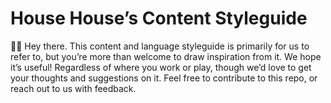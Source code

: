 # House House’s Content Styleguide

👋🏼  Hey there. This content and language styleguide is primarily for us to refer to, but you’re more than welcome to draw inspiration from it. We hope it’s useful! Regardless of where you work or play, though we’d love to get your thoughts and suggestions on it. Feel free to contribute to this repo, or reach out to us with feedback.
